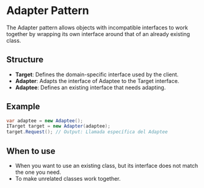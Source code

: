 # Adapter Pattern

The Adapter pattern allows objects with incompatible interfaces to work together by wrapping its own interface around that of an already existing class.

## Structure

- **Target**: Defines the domain-specific interface used by the client.
- **Adapter**: Adapts the interface of Adaptee to the Target interface.
- **Adaptee**: Defines an existing interface that needs adapting.

## Example

```csharp
var adaptee = new Adaptee();
ITarget target = new Adapter(adaptee);
target.Request(); // Output: Llamada específica del Adaptee
```

## When to use

- When you want to use an existing class, but its interface does not match the one you need.
- To make unrelated classes work together.
